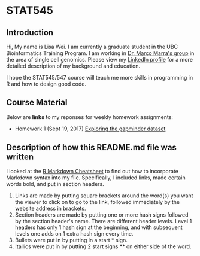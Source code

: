 # STAT545

## Introduction  

Hi, My name is Lisa Wei. I am currently a graduate student in the UBC Bioinformatics Training Program. I am working in [Dr. Marco Marra's group](http://www.bcgsc.ca/faculty/mmarra) in the area of single cell genomics. Please view my [LinkedIn profile](https://ca.linkedin.com/in/lisa-wei-7806a373) for a more detailed description of my background and education.

I hope the STAT545/547 course will teach me more skills in programming in R and how to design good code.

## Course Material

Below are **links** to my reponses for weekly homework assignments:

* Homework 1 (Sept 19, 2017)
[Exploring the gapminder dataset](https://github.com/suminwei2772/STAT545-hw01-Wei-Lisa/gapminder_hw01.Rmd)

## Description of how this README.md file was written
I looked at the [R Markdown Cheatsheet](https://www.rstudio.com/wp-content/uploads/2015/02/rmarkdown-cheatsheet.pdf) to find out how to incorporate Markdown syntax into my file. Specifically, I included links, made certain words bold, and put in section headers.
1. Links are made by putting square brackets around the word(s) you want the viewer to click on to go to the link, followed immediately by the website address in brackets.
2. Section headers are made by putting one or more hash signs followed by the section header's name. There are different header levels. Level 1 headers has only 1 hash sign at the beginning, and with subsequent levels one adds on 1 extra hash sign every time.
3. Bullets were put in by putting in a start * sign.
4. Itallics were put in by putting 2 start signs ** on either side of the word.


